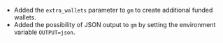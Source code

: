 - Added the `extra_wallets` parameter to `gm` to create additional funded wallets.
- Added the possibility of JSON output to `gm` by setting the environment variable `OUTPUT=json`.
